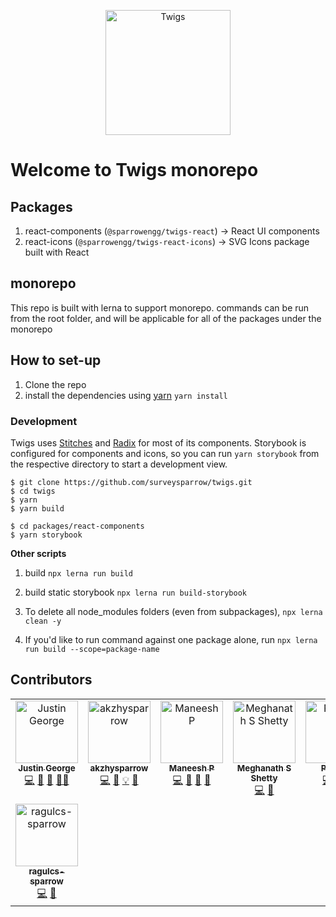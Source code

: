<p align="center"><img src="https://twigs.surveysparrow.com/img/logo-with-text.svg" width="200" alt="Twigs" /></p>

# Welcome to Twigs monorepo

## Packages
1. react-components (`@sparrowengg/twigs-react`) → React UI components 
2. react-icons (`@sparrowengg/twigs-react-icons`) → SVG Icons package built with React


## monorepo
This repo is built with lerna to support monorepo. commands can be run from the root folder, and will be applicable for all of the packages under the monorepo

## How to set-up

1. Clone the repo
2. install the dependencies using [yarn](https://yarnpkg.com/) `yarn install`

### Development

Twigs uses [Stitches](https://stitches.dev/) and [Radix](https://radix-ui.com/) for most of its components.
Storybook is configured for components and icons, so you can run `yarn storybook` from the respective directory to start a development view.

```
$ git clone https://github.com/surveysparrow/twigs.git
$ cd twigs
$ yarn
$ yarn build

$ cd packages/react-components
$ yarn storybook
```

**Other scripts**

1. build `npx lerna run build`

2. build static storybook `npx lerna run build-storybook`

3. To delete all node_modules folders (even from subpackages), `npx lerna clean -y`

4. If you'd like to run command against one package alone, run `npx lerna run build --scope=package-name`

## Contributors

<!-- ALL-CONTRIBUTORS-LIST:START - Do not remove or modify this section -->
<!-- prettier-ignore-start -->
<!-- markdownlint-disable -->
<table>
  <tbody>
    <tr>
      <td align="center" valign="top" width="14.28%"><a href="https://github.com/justin-ss"><img src="https://avatars.githubusercontent.com/u/105047491?v=4?s=100" width="100px;" alt="Justin George"/><br /><sub><b>Justin George</b></sub></a><br /><a href="#code-justin-ss" title="Code">💻</a> <a href="#doc-justin-ss" title="Documentation">📖</a> <a href="#ideas-justin-ss" title="Ideas, Planning, & Feedback">🤔</a> <a href="#mentoring-justin-ss" title="Mentoring">🧑‍🏫</a></td>
      <td align="center" valign="top" width="14.28%"><a href="https://github.com/akzhysparrow"><img src="https://avatars.githubusercontent.com/u/157568762?v=4?s=100" width="100px;" alt="akzhysparrow"/><br /><sub><b>akzhysparrow</b></sub></a><br /><a href="#code-akzhysparrow" title="Code">💻</a> <a href="#doc-akzhysparrow" title="Documentation">📖</a> <a href="#example-akzhysparrow" title="Examples">💡</a> <a href="#maintenance-akzhysparrow" title="Maintenance">🚧</a></td>
      <td align="center" valign="top" width="14.28%"><a href="https://github.com/maneeshp97"><img src="https://avatars.githubusercontent.com/u/158666689?v=4?s=100" width="100px;" alt="Maneesh P"/><br /><sub><b>Maneesh P</b></sub></a><br /><a href="#code-maneeshp97" title="Code">💻</a> <a href="#maintenance-maneeshp97" title="Maintenance">🚧</a> <a href="#doc-maneeshp97" title="Documentation">📖</a> <a href="#review-maneeshp97" title="Reviewed Pull Requests">👀</a></td>
      <td align="center" valign="top" width="14.28%"><a href="https://github.com/shettyMegh9"><img src="https://avatars.githubusercontent.com/u/130285592?v=4?s=100" width="100px;" alt="Meghanath S Shetty"/><br /><sub><b>Meghanath S Shetty</b></sub></a><br /><a href="#code-shettyMegh9" title="Code">💻</a> <a href="#bug-shettyMegh9" title="Bug reports">🐛</a></td>
      <td align="center" valign="top" width="14.28%"><a href="http://www.pratosh.ml/"><img src="https://avatars.githubusercontent.com/u/76246084?v=4?s=100" width="100px;" alt="Pratosh"/><br /><sub><b>Pratosh</b></sub></a><br /><a href="#code-Pratosh22" title="Code">💻</a> <a href="#bug-Pratosh22" title="Bug reports">🐛</a> <a href="#doc-Pratosh22" title="Documentation">📖</a></td>
      <td align="center" valign="top" width="14.28%"><a href="https://github.com/meenakshi-ss"><img src="https://avatars.githubusercontent.com/u/160723712?v=4?s=100" width="100px;" alt="Meenakshi Sundaram"/><br /><sub><b>Meenakshi Sundaram</b></sub></a><br /><a href="#code-meenakshi-ss" title="Code">💻</a> <a href="#bug-meenakshi-ss" title="Bug reports">🐛</a></td>
      <td align="center" valign="top" width="14.28%"><a href="https://github.com/ss-oliver-paul"><img src="https://avatars.githubusercontent.com/u/158561360?v=4?s=100" width="100px;" alt="Oliver Paul"/><br /><sub><b>Oliver Paul</b></sub></a><br /><a href="#infra-ss-oliver-paul" title="Infrastructure (Hosting, Build-Tools, etc)">🚇</a></td>
    </tr>
    <tr>
      <td align="center" valign="top" width="14.28%"><a href="https://github.com/ragulcs-sparrow"><img src="https://avatars.githubusercontent.com/u/163504861?v=4?s=100" width="100px;" alt="ragulcs-sparrow"/><br /><sub><b>ragulcs-sparrow</b></sub></a><br /><a href="#code-ragulcs-sparrow" title="Code">💻</a> <a href="#bug-ragulcs-sparrow" title="Bug reports">🐛</a></td>
    </tr>
  </tbody>
</table>

<!-- markdownlint-restore -->
<!-- prettier-ignore-end -->

<!-- ALL-CONTRIBUTORS-LIST:END -->